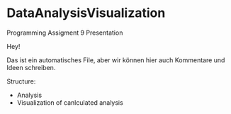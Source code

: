 # DataAnalysisVisualization
Programming Assigment 9 Presentation 

Hey!

Das ist ein automatisches File, aber wir können hier auch Kommentare und Ideen schreiben.


Structure:
- Analysis
- Visualization of canlculated analysis
